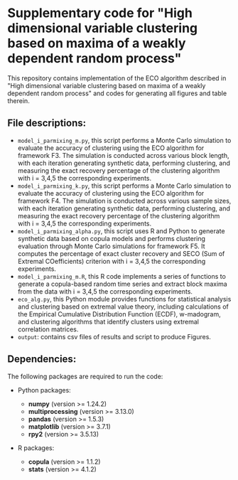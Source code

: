 # Supplementary code for "High dimensional variable clustering based on maxima of a weakly dependent random process"

This repository contains implementation of the ECO algorithm described in "High dimensional variable clustering based on maxima of a weakly dependent random process" and codes for generating all figures and table therein. 

## File descriptions:

* `model_i_parmixing_m.py`, this script performs a Monte Carlo simulation to evaluate the accuracy of clustering using the ECO algorithm for framework F3. The simulation is conducted across various block length, with each iteration generating synthetic data, performing clustering, and measuring the exact recovery percentage of the clustering algorithm with i = 3,4,5 the corresponding experiments.
* `model_i_parmixing_k.py`, this script performs a Monte Carlo simulation to evaluate the accuracy of clustering using the ECO algorithm for framework F4. The simulation is conducted across various sample sizes, with each iteration generating synthetic data, performing clustering, and measuring the exact recovery percentage of the clustering algorithm with i = 3,4,5 the corresponding experiments.
* `model_i_parmixing_alpha.py`, this script uses R and Python to generate synthetic data based on copula models and performs clustering evaluation through Monte Carlo simulations for framework F5. It computes the percentage of exact cluster recovery and SECO (Sum of Extremal COefficients) criterion with i = 3,4,5 the corresponding experiments.
* `model_i_parmixing_m.R`, this R code implements a series of functions to generate a copula-based random time series and extract block maxima from the data with i = 3,4,5 the corresponding experiments.
* `eco_alg.py`, this Python module provides functions for statistical analysis and clustering based on extremal value theory, including calculations of the Empirical Cumulative Distribution Function (ECDF), w-madogram, and clustering algorithms that identify clusters using extremal correlation matrices.
* `output`: contains csv files of results and script to produce Figures.

## Dependencies:
The following packages are required to run the code:

- Python packages:
  - **numpy** (version >= 1.24.2)
  - **multiprocessing** (version >= 3.13.0)
  - **pandas** (version >= 1.5.3)
  - **matplotlib** (version >= 3.7.1)
  - **rpy2** (version >= 3.5.13)

- R packages:
  - **copula** (version >= 1.1.2)
  - **stats** (version >= 4.1.2)